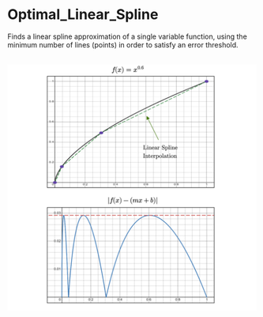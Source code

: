 # Optimal_Linear_Spline
 Finds a linear spline approximation of a single variable function, using the minimum number of lines (points) in order to satisfy an error threshold.</br></br>

![Optimal Linear Spline Diagram](https://github.com/Daniel-Butt/Optimal_Linear_Spline/blob/main/diagram-20231225.png)
